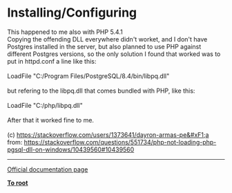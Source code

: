 # Installing/Configuring



This happened to me also with PHP 5.4.1<br>Copying the offending DLL everywhere didn&apos;t worket, and I don&apos;t have Postgres installed in the server, but also planned to use PHP against different Postgres versions, so the only solution I found that worked was to put in httpd.conf a line like this:<br><br>LoadFile "C:/Program Files/PostgreSQL/8.4/bin/libpq.dll" <br><br>but refering to the libpq.dll that comes bundled with PHP, like this:<br><br>LoadFile "C:/php/libpq.dll" <br><br>After that it worked fine to me.<br><br>(c) https://stackoverflow.com/users/1373641/dayron-armas-pe&#xF1;a<br>from: https://stackoverflow.com/questions/551734/php-not-loading-php-pgsql-dll-on-windows/10439560#10439560  

---

[Official documentation page](https://www.php.net/manual/en/pgsql.setup.php)

**[To root](/README.md)**
